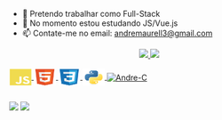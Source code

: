 
- 🔭 Pretendo trabalhar como Full-Stack
- 🌱 No momento estou estudando JS/Vue.js
- 📫 Contate-me no email: andremaurell3@gmail.com

<div align="center">
  <a href="https://github.com/andremaurell">
  <img height="180em" src="https://github-readme-stats.vercel.app/api?username=andremaurell&show_icons=true&theme=tokyonight&include_all_commits=true&count_private=true"/>
  <img height="180em" src="https://github-readme-stats.vercel.app/api/top-langs/?username=andremaurell&layout=compact&langs_count=7&theme=tokyonight"/>
</div>
  
  <div style="display: inline_block"><br>
  <img align="center" alt="Andre-Js" height="30" width="40" src="https://raw.githubusercontent.com/devicons/devicon/master/icons/javascript/javascript-plain.svg">
  <img align="center" alt="Andre-HTML" height="30" width="40" src="https://raw.githubusercontent.com/devicons/devicon/master/icons/html5/html5-original.svg">
  <img align="center" alt="Andre-CSS" height="30" width="40" src="https://raw.githubusercontent.com/devicons/devicon/master/icons/css3/css3-original.svg">
  <img align="center" alt="Andre-Python" height="30" width="40" src="https://raw.githubusercontent.com/devicons/devicon/master/icons/python/python-original.svg">
  <img align="center" alt="Andre-C" height="30" width="40" src="https://cdn.jsdelivr.net/gh/devicons/devicon/icons/c/c-original.svg">
</div>
  
##
  
<div> 
  <a href = "mailto:andremaurell3@gmail.com"><img src="https://img.shields.io/badge/Gmail-D14836?style=for-the-badge&logo=gmail&logoColor=white" target="_blank"></a>
  <a href="https://www.linkedin.com/in/andré-maurell-19328b240/" target="_blank"><img src="https://img.shields.io/badge/-LinkedIn-%230077B5?style=for-the-badge&logo=linkedin&logoColor=white" target="_blank"></a> 
  </div>
